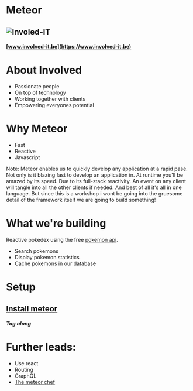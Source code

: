 # Meteor
## ![Involed-IT](https://www.involved-it.be/user/themes/involved/images/involved-logo.svg)  <!-- .element width="250px" style="border:none; background:none;" -->
#### [www.involved-it.be](https://www.involved-it.be) <!-- .element target="blank" -->


# About Involved

- Passionate people
- On top of technology
- Working together with clients
- Empowering everyones potential



# Why Meteor

- Fast
- Reactive
- Javascript

Note: Meteor enables us to quickly develop any application at a rapid pase.
Not only is it blazing fast to develop an application in. At runtime you'll be amazed by its speed. Due to its full-stack reactivity.
An event on any client will tangle into all the other clients if needed.
And best of all it's all in one language.
But since this is a workshop i wont be going into the gruesome detail of the framework itself we are going to build something!



# What we're building
Reactive pokedex using the free [pokemon api](https://pokeapi.co/).
- Search pokemons
- Display pokemon statistics
- Cache pokemons in our database



# Setup
## [Install meteor](https://www.meteor.com/install) <!-- .element target="blank" -->



##### Tag along



# Further leads:
- Use react
- Routing
- GraphQL
- [The meteor chef](https://themeteorchef.com/)